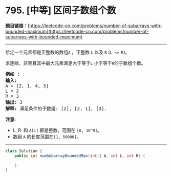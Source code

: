 # 795. [中等] 区间子数组个数

**题目链接：**[https://leetcode-cn.com/problems/number-of-subarrays-with-bounded-maximum](https://leetcode-cn.com/problems/number-of-subarrays-with-bounded-maximum)

---

<div class="content__1Y2H">
 <div class="notranslate">
  <p>给定一个元素都是正整数的数组<code>A</code>&nbsp;，正整数 <code>L</code>&nbsp;以及&nbsp;<code>R</code>&nbsp;(<code>L &lt;= R</code>)。</p> 
  <p>求连续、非空且其中最大元素满足大于等于<code>L</code>&nbsp;小于等于<code>R</code>的子数组个数。</p> 
  <pre class="language-text"><strong>例如 :</strong>
<strong>输入:</strong> 
A = [2, 1, 4, 3]
L = 2
R = 3
<strong>输出:</strong> 3
<strong>解释:</strong> 满足条件的子数组: [2], [2, 1], [3].
</pre> 
  <p><strong>注意:</strong></p> 
  <ul> 
   <li>L, R&nbsp; 和&nbsp;<code>A[i]</code> 都是整数，范围在&nbsp;<code>[0, 10^9]</code>。</li> 
   <li>数组&nbsp;<code>A</code>&nbsp;的长度范围在<code>[1, 50000]</code>。</li> 
  </ul> 
 </div>
</div>

---

```java
class Solution {
    public int numSubarrayBoundedMax(int[] A, int L, int R) {
        
    }
}
```